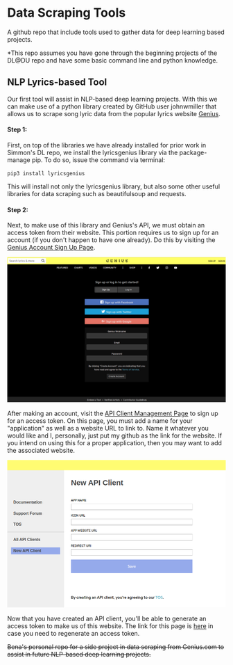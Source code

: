 # Data Scraping Tools
A github repo that include tools used to gather data for deep learning based projects. 

*This repo assumes you have gone through the beginning projects of the DL@DU repo and have some basic command line and python knowledge. 

## NLP Lyrics-based Tool 
Our first tool will assist in NLP-based deep learning projects. With this we can make use of a python library created by GitHub user johnwmiller that allows us to scrape song lyric data from the popular lyrics website [Genius](Genius.com).
#### Step 1:
First, on top of the libraries we have already installed for prior work in Simmon's DL repo, we install the lyricsgenius library via the package-manage pip.
To do so, issue the command via terminal: 
~~~
pip3 install lyricsgenius
~~~
This will install not only the lyricsgenius library, but also some other useful libraries for data scraping such as beautifulsoup and requests.
#### Step 2:
Next, to make use of this library and Genius's API, we must obtain an access token from their website. This portion requires us to sign up for an account (if you don't happen to have one already). Do this by visiting the [Genius Account Sign Up Page](https://genius.com/signup).


![Lyrics Genius Sign Up](/images/geniussignup.png)


After making an account, visit the [API Client Management Page](https://genius.com/api-clients) to sign up for an access token. On this page, you must add a name for your "application" as well as a website URL to link to. Name it whatever you would like and I, personally, just put my github as the link for the website. If you intend on using this for a proper application, then you may want to add the associated website.


![Lyrics Genius API](/images/lyricsapi.png)


Now that you have created an API client, you'll be able to generate an access token to make us of this website. The link for this page is [here](https://genius.com/api-clients) in case you need to regenerate an access token.



~~Bena's personal repo for a side project in data scraping from Genius.com to assist in future NLP-based deep learning projects.~~
